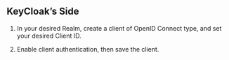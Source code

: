 ## KeyCloak’s Side
1. In your desired Realm, create a client of OpenID Connect type, and set your desired Client ID.



3. Enable client authentication, then save the client.
